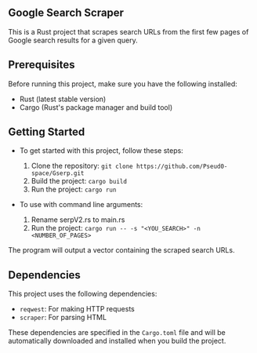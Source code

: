 ## Google Search Scraper

This is a Rust project that scrapes search URLs from the first few pages of Google search results for a given query.

## Prerequisites

Before running this project, make sure you have the following installed:

- Rust (latest stable version)
- Cargo (Rust's package manager and build tool)

## Getting Started

* To get started with this project, follow these steps:

  1. Clone the repository: ```git clone https://github.com/Pseud0-space/Gserp.git```
  2. Build the project: ```cargo build```
  3. Run the project: ```cargo run```

* To use with command line arguments:

  1. Rename serpV2.rs to main.rs
  2. Run the project: ```cargo run -- -s "<YOU_SEARCH>" -n <NUMBER_OF_PAGES>```

The program will output a vector containing the scraped search URLs.

## Dependencies

This project uses the following dependencies:

- `reqwest`: For making HTTP requests
- `scraper`: For parsing HTML

These dependencies are specified in the `Cargo.toml` file and will be automatically downloaded and installed when you build the project.   
